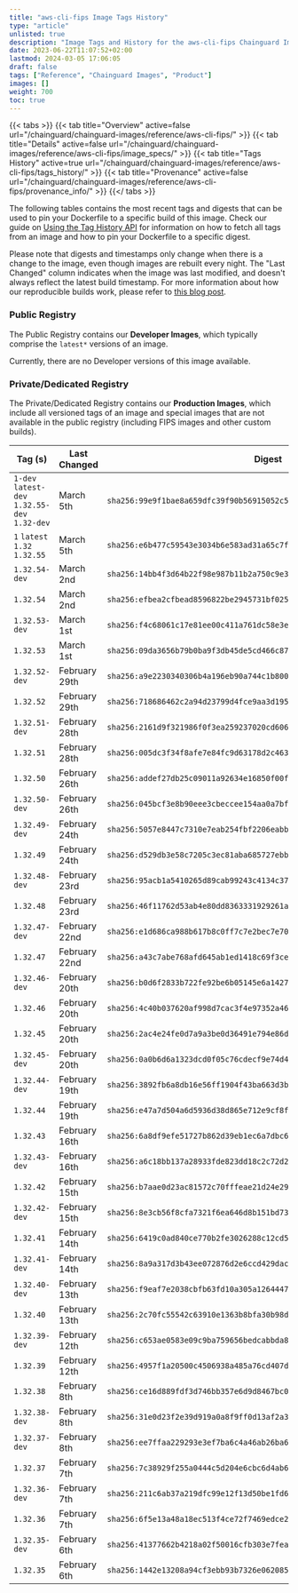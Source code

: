 ```yaml
---
title: "aws-cli-fips Image Tags History"
type: "article"
unlisted: true
description: "Image Tags and History for the aws-cli-fips Chainguard Image"
date: 2023-06-22T11:07:52+02:00
lastmod: 2024-03-05 17:06:05
draft: false
tags: ["Reference", "Chainguard Images", "Product"]
images: []
weight: 700
toc: true
---
```


{{< tabs >}}
{{< tab title="Overview" active=false url="/chainguard/chainguard-images/reference/aws-cli-fips/" >}}
{{< tab title="Details" active=false url="/chainguard/chainguard-images/reference/aws-cli-fips/image_specs/" >}}
{{< tab title="Tags History" active=true url="/chainguard/chainguard-images/reference/aws-cli-fips/tags_history/" >}}
{{< tab title="Provenance" active=false url="/chainguard/chainguard-images/reference/aws-cli-fips/provenance_info/" >}}
{{</ tabs >}}

The following tables contains the most recent tags and digests that can be used to pin your Dockerfile to a specific build of this image. Check our guide on [Using the Tag History API](/chainguard/chainguard-images/using-the-tag-history-api/) for information on how to fetch all tags from an image and how to pin your Dockerfile to a specific digest.

Please note that digests and timestamps only change when there is a change to the image, even though images are rebuilt every night. The "Last Changed" column indicates when the image was last modified, and doesn't always reflect the latest build timestamp. For more information about how our reproducible builds work, please refer to [this blog post](https://www.chainguard.dev/unchained/reproducing-chainguards-reproducible-image-builds).

### Public Registry
The Public Registry contains our **Developer Images**, which typically comprise the `latest*` versions of an image.

Currently, there are no Developer versions of this image available.

### Private/Dedicated Registry
The Private/Dedicated Registry contains our **Production Images**, which include all versioned tags of an image and special images that are not available in the public registry (including FIPS images and other custom builds).

| Tag (s)                                        | Last Changed  | Digest                                                                    |
|------------------------------------------------|---------------|---------------------------------------------------------------------------|
|  `1-dev` `latest-dev` `1.32.55-dev` `1.32-dev` | March 5th     | `sha256:99e9f1bae8a659dfc39f90b56915052c58aed394390f83e03d8cff3776f24ab9` |
|  `1` `latest` `1.32` `1.32.55`                 | March 5th     | `sha256:e6b477c59543e3034b6e583ad31a65c7f68d1e91af624bd01202a5b7d3dbf103` |
|  `1.32.54-dev`                                 | March 2nd     | `sha256:14bb4f3d64b22f98e987b11b2a750c9e38b3b0353598d26cd973c7eea6fc2b88` |
|  `1.32.54`                                     | March 2nd     | `sha256:efbea2cfbead8596822be2945731bf025914f193b84b04bc9318445bfb3aea02` |
|  `1.32.53-dev`                                 | March 1st     | `sha256:f4c68061c17e81ee00c411a761dc58e3e0ae4b6f1bfa8dceb95aa00cc97ae162` |
|  `1.32.53`                                     | March 1st     | `sha256:09da3656b79b0ba9f3db45de5cd466c875ce2feaeec0469943b986880b6a758f` |
|  `1.32.52-dev`                                 | February 29th | `sha256:a9e2230340306b4a196eb90a744c1b8003531fd122235cce87397b551c7c3f43` |
|  `1.32.52`                                     | February 29th | `sha256:718686462c2a94d23799d4fce9aa3d195186c362be78938b396b4ecc0a75fab1` |
|  `1.32.51-dev`                                 | February 28th | `sha256:2161d9f321986f0f3ea259237020cd6065c9df75015c51a8b60a578dc5f2ebf7` |
|  `1.32.51`                                     | February 28th | `sha256:005dc3f34f8afe7e84fc9d63178d2c46370d9040f454485d756396c425094dcf` |
|  `1.32.50`                                     | February 26th | `sha256:addef27db25c09011a92634e16850f00f1a165b53cc88cd1a0f14b60b028f7f1` |
|  `1.32.50-dev`                                 | February 26th | `sha256:045bcf3e8b90eee3cbeccee154aa0a7bfa936eab3fc5517c639fb17f79e8ee4b` |
|  `1.32.49-dev`                                 | February 24th | `sha256:5057e8447c7310e7eab254fbf2206eabb9e18ef127b92fdca137ccc83707f265` |
|  `1.32.49`                                     | February 24th | `sha256:d529db3e58c7205c3ec81aba685727ebb7f19ee90952d7143533f7fbdaa9c66f` |
|  `1.32.48-dev`                                 | February 23rd | `sha256:95acb1a5410265d89cab99243c4134c37fa1a2dd1fdd9a3e404fbc1101e295e6` |
|  `1.32.48`                                     | February 23rd | `sha256:46f11762d53ab4e80dd8363331929261a4626c15b1d68421be2d1921581767ec` |
|  `1.32.47-dev`                                 | February 22nd | `sha256:e1d686ca988b617b8c0ff7c7e2bec7e704ee391d97bfdb7f66cded30b4c826b0` |
|  `1.32.47`                                     | February 22nd | `sha256:a43c7abe768afd645ab1ed1418c69f3ce365b1b8f85d77df5a00492c2d95f39c` |
|  `1.32.46-dev`                                 | February 20th | `sha256:b0d6f2833b722fe92be6b05145e6a1427e56ce67e40e019643381f4262fcbe6c` |
|  `1.32.46`                                     | February 20th | `sha256:4c40b037620af998d7cac3f4e97352a465ad6c7d445bd94f65ee89c223257e74` |
|  `1.32.45`                                     | February 20th | `sha256:2ac4e24fe0d7a9a3be0d36491e794e86d862125edba32fa58d6487959d5da55e` |
|  `1.32.45-dev`                                 | February 20th | `sha256:0a0b6d6a1323dcd0f05c76cdecf9e74d4dfbb86c232f569c3c506042d31063f6` |
|  `1.32.44-dev`                                 | February 19th | `sha256:3892fb6a8db16e56ff1904f43ba663d3b54a24942d24d79ce53938b74d6d096b` |
|  `1.32.44`                                     | February 19th | `sha256:e47a7d504a6d5936d38d865e712e9cf8f88f320bce241f1442c3cd705ee1c160` |
|  `1.32.43`                                     | February 16th | `sha256:6a8df9efe51727b862d39eb1ec6a7dbc63e201368df59b092604da7064e01508` |
|  `1.32.43-dev`                                 | February 16th | `sha256:a6c18bb137a28933fde823dd18c2c72d2d661e5e38b6609e89229e799cf93bb3` |
|  `1.32.42`                                     | February 15th | `sha256:b7aae0d23ac81572c70fffeae21d24e290d71ca3f10de6b2d2fdf74740ae8696` |
|  `1.32.42-dev`                                 | February 15th | `sha256:8e3cb56f8cfa7321f6ea646d8b151bd73efefdcfce821e66acf34fdf36f0ff81` |
|  `1.32.41`                                     | February 14th | `sha256:6419c0ad840ce770b2fe3026288c12cd556e83dbceed2b33e06b15669f94400a` |
|  `1.32.41-dev`                                 | February 14th | `sha256:8a9a317d3b43ee072876d2e6ccd429dac8430690aeb70e5f5a9c3503a9d0f399` |
|  `1.32.40-dev`                                 | February 13th | `sha256:f9eaf7e2038cbfb63fd10a305a1264447b7a81d00c9d226eb853c84005b2aa2c` |
|  `1.32.40`                                     | February 13th | `sha256:2c70fc55542c63910e1363b8bfa30b98d912a1c1da5432abdb18b5eb1982f2a1` |
|  `1.32.39-dev`                                 | February 12th | `sha256:c653ae0583e09c9ba759656bedcabbda8cb560ee67d9acbeb22d034f2c585c5d` |
|  `1.32.39`                                     | February 12th | `sha256:4957f1a20500c4506938a485a76cd407d7314741a05b4de1343e1a08d1835862` |
|  `1.32.38`                                     | February 8th  | `sha256:ce16d889fdf3d746bb357e6d9d8467bc08eff020a0d1ab5f4d99c44f0353c89f` |
|  `1.32.38-dev`                                 | February 8th  | `sha256:31e0d23f2e39d919a0a8f9ff0d13af2a3206eb4f6de62f14a19cc38185f844cb` |
|  `1.32.37-dev`                                 | February 8th  | `sha256:ee7ffaa229293e3ef7ba6c4a46ab26ba66a01dbc1d2e65446bbd9e9c92465dc1` |
|  `1.32.37`                                     | February 7th  | `sha256:7c38929f255a0444c5d204e6cbc6d4ab6fe001468c5ad82aa7fb4c35457ea1ad` |
|  `1.32.36-dev`                                 | February 7th  | `sha256:211c6ab37a219dfc99e12f13d50be1fd65a8eed9796667b757539bfd574b4032` |
|  `1.32.36`                                     | February 7th  | `sha256:6f5e13a48a18ec513f4ce72f7469edce2d4b61504159c35d8fcc36365ad22aab` |
|  `1.32.35-dev`                                 | February 6th  | `sha256:41377662b4218a02f50016cfb303e7feab1f44c0e89cd16509e9b494db15f4b3` |
|  `1.32.35`                                     | February 6th  | `sha256:1442e13208a94cf3ebb93b7326e062085646ac981a7b1d51253442d1c51988ef` |

